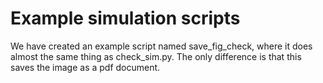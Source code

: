 # Example simulation scripts

We have created an example script named save_fig_check, where it does
almost the same thing as check_sim.py. The only difference is that this saves the image as a pdf
document. 